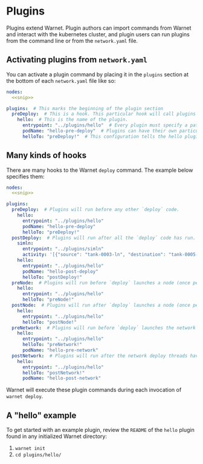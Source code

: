 # Plugins

Plugins extend Warnet. Plugin authors can import commands from Warnet and interact with the kubernetes cluster, and plugin users can run plugins from the command line or from the `network.yaml` file.

## Activating plugins from `network.yaml`

You can activate a plugin command by placing it in the `plugins` section at the bottom of each `network.yaml` file like so:

````yaml
nodes:
  <<snip>>

plugins:  # This marks the beginning of the plugin section
  preDeploy:  # This is a hook. This particular hook will call plugins before deploying anything else.
    hello:  # This is the name of the plugin.
      entrypoint: "../plugins/hello"  # Every plugin must specify a path to its entrypoint.
      podName: "hello-pre-deploy"  # Plugins can have their own particular configurations, such as how to name a pod.
      helloTo: "preDeploy!"  # This configuration tells the hello plugin who to say "hello" to.
````

## Many kinds of hooks
There are many hooks to the Warnet `deploy` command. The example below specifies them:

````yaml
nodes:
  <<snip>>

plugins:
  preDeploy:  # Plugins will run before any other `deploy` code.
    hello:
      entrypoint: "../plugins/hello"
      podName: "hello-pre-deploy"
      helloTo: "preDeploy!"
  postDeploy:  # Plugins will run after all the `deploy` code has run.
    simln:
      entrypoint: "../plugins/simln"
      activity: '[{"source": "tank-0003-ln", "destination": "tank-0005-ln", "interval_secs": 1, "amount_msat": 2000}]'
    hello:
      entrypoint: "../plugins/hello"
      podName: "hello-post-deploy"
      helloTo: "postDeploy!"
  preNode:  # Plugins will run before `deploy` launches a node (once per node).
    hello:
      entrypoint: "../plugins/hello"
      helloTo: "preNode!"
  postNode:  # Plugins will run after `deploy` launches a node (once per node).
    hello:
      entrypoint: "../plugins/hello"
      helloTo: "postNode!"
  preNetwork:  # Plugins will run before `deploy` launches the network (essentially between logging and when nodes are deployed)
    hello:
      entrypoint: "../plugins/hello"
      helloTo: "preNetwork!"
      podName: "hello-pre-network"
  postNetwork:  # Plugins will run after the network deploy threads have been joined.
    hello:
      entrypoint: "../plugins/hello"
      helloTo: "postNetwork!"
      podName: "hello-post-network"
````

Warnet will execute these plugin commands during each invocation of `warnet deploy`.



## A "hello" example

To get started with an example plugin, review the `README` of the `hello` plugin found in any initialized Warnet directory:

1. `warnet init`
2. `cd plugins/hello/`

